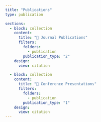 ```yaml
---
title: "Publications"
type: publication

sections:
  - block: collection
    content:
      title: "📝 Journal Publications"
      filters:
        folders:
          - publication
        publication_type: "2"
    design:
      view: citation

  - block: collection
    content:
      title: "🎤 Conference Presentations"
      filters:
        folders:
          - publication
        publication_type: "1"
    design:
      view: citation
---
```

